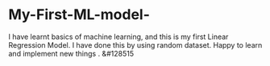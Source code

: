 # My-First-ML-model-
I have learnt basics of machine learning, and this is my first Linear Regression Model. I have done this by using random dataset. Happy to learn and implement new things .	&#128515
